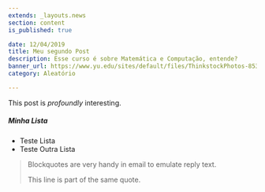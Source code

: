 ```yaml
---
extends: _layouts.news
section: content
is_published: true

date: 12/04/2019
title: Meu segundo Post
description: Esse curso é sobre Matemática e Computação, entende?
banner_url: https://www.yu.edu/sites/default/files/ThinkstockPhotos-853673106.jpg
category: Aleatório

---
```


This post is *profoundly* interesting.

##### Minha Lista
* Teste Lista
* Teste Outra Lista

> Blockquotes are very handy in email to emulate reply text.
>
> This line is part of the same quote.
